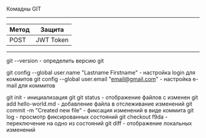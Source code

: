 Комадны GIT
_____________________
| Метод | Защита    |
|-------|-----------|
| POST  | JWT Token |
---------------------

git --version                                           - определить версию git

 git config --global user.name "Lastname Firstname"     -   настройка login для коммитов
 git config --global user.email "email@gmail.com"       -   настройка e-mail для коммитов

 git init                               -   инициализация git
 git status                             -   отображение файлов с изменен
 git add hello-world.md                 -   добавление файла в отслеживание изменений
 git commit -m "Created new file"       -   фиксация изменений в виде коммита
 git log                                -   просмотр фиксированных состояний
 git checkout f9da                      -   переключение на одно из состояний
 git diff                               -   отображение локальных изменений